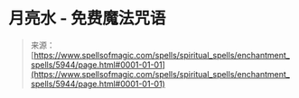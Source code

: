 <!--yml

category: 未分类

date: 2024-06-12 18:40:19

-->

# 月亮水 - 免费魔法咒语

> 来源：[https://www.spellsofmagic.com/spells/spiritual_spells/enchantment_spells/5944/page.html#0001-01-01](https://www.spellsofmagic.com/spells/spiritual_spells/enchantment_spells/5944/page.html#0001-01-01)
